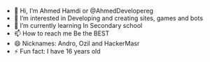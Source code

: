 - 👋 Hi, I’m Ahmed Hamdi or @AhmedDevelopereg
- 👀 I’m interested in Developing and creating sites, games and bots
- 🌱 I’m currently learning In Secondary school
- 📫 How to reach me Be the BEST
- 😄 Nicknames: Andro, Ozil and HackerMasr
- ⚡ Fun fact: I have 16 years old

<!---
AhmedDevelopereg/AhmedDevelopereg is a ✨ special ✨ repository because its `README.md` (this file) appears on your GitHub profile.
You can click the Preview link to take a look at your changes.
--->
